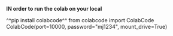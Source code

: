 **IN order to run the colab on your local**

^^pip install colabcode^^
from colabcode import ColabCode
ColabCode(port=10000, password="mj1234", mount_drive=True)
